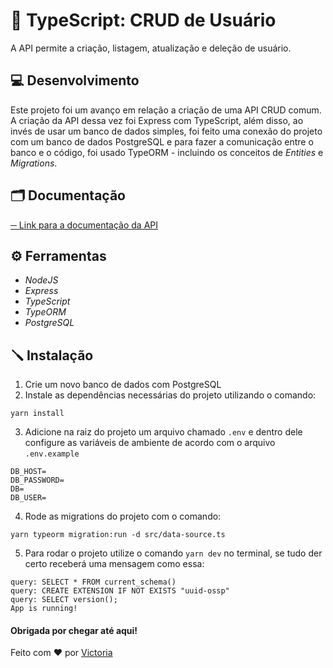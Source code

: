 # 👥 TypeScript: CRUD de Usuário

A API permite a criação, listagem, atualização e deleção de usuário.

## 💻 Desenvolvimento

Este projeto foi um avanço em relação a criação de uma API CRUD comum. A criação da API dessa vez foi Express com TypeScript, além disso, ao invés de usar um banco de dados simples, foi feito uma conexão do projeto com um banco de dados PostgreSQL e para fazer a comunicação entre o banco e o código, foi usado TypeORM - incluindo os conceitos de _Entities_ e _Migrations_.

## 🗂 Documentação

<a name="doc" href="https://victoriavianx.github.io/crud-ts-doc/">─ Link para a documentação da API</a>

## ⚙ Ferramentas

- _NodeJS_
- _Express_
- _TypeScript_
- _TypeORM_
- _PostgreSQL_

## 🪛 Instalação

1. Crie um novo banco de dados com PostgreSQL
2. Instale as dependências necessárias do projeto utilizando o comando:

```
yarn install
```

3. Adicione na raiz do projeto um arquivo chamado `.env` e dentro dele configure as variáveis de ambiente de acordo com o arquivo `.env.example`

```
DB_HOST=
DB_PASSWORD=
DB=
DB_USER=
```

4. Rode as migrations do projeto com o comando:

```
yarn typeorm migration:run -d src/data-source.ts
```

5. Para rodar o projeto utilize o comando `yarn dev` no terminal, se tudo der certo receberá uma mensagem como essa:

```
query: SELECT * FROM current_schema()
query: CREATE EXTENSION IF NOT EXISTS "uuid-ossp"
query: SELECT version();
App is running!
```

#### Obrigada por chegar até aqui!
Feito com ❤️ por [Victoria](https://github.com/victoriavianx)

